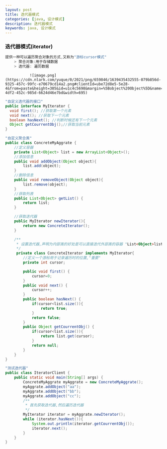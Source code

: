 ```yaml
---
layout: post
title: 迭代器模式
categories: [java, 设计模式]
description: 迭代器模式
keywords: java, 设计模式
---
```


<meta name="referrer" content="no-referrer"/>

### 迭代器模式(iterator)

```java
提供一种可以遍历聚合对象的方式,又称为"游标cursor模式"
    > 聚合对象:用于存储数据
    > 迭代器: 遍历数据
```

               ![image.png](https://cdn.nlark.com/yuque/0/2021/png/659846/1639435432555-079b856d-9325-457c-99fc-e70679cd14a2.png#clientId=ube72d8e5-5e28-4&from=paste&height=305&id=u1c4c5698&margin=%5Bobject%20Object%5D&name=image.png&originHeight=610&originWidth=1390&originalType=binary&ratio=1&size=550092&status=done&style=none&taskId=u794beb1f-4df2-452c-985d-6624d46e7bd&width=695)

```java
"自定义迭代器的接口"
public interface MyIterator {
  void first(); //获取第一个元素
  void next(); //获取下一个元素
  boolean hasNext(); //判断时候还有下一个元素
  Object getCourrentObj();//获取当前元素
}

"自定义聚合类"
public class ConcreteMyAggrate {
    //定义容器
    private List<Object> list = new ArrayList<Object>();
    //添加信息
    public void addObject(Object object){
        list.add(object);
    }
    //删除信息
    public void removeObject(Object object){
        list.remove(object);
    }
    //获取列表
    public List<Object> getList() {
        return list;
    }

    //获取迭代器
    public MyIterator newIterator(){
        return new ConcreteIterator();
    }

    /**
     * 设置迭代器,声明为内部类的好处是可以直接迭代外部类的容器 "List<Object>list"
     */
     private class ConcreteIterator implements MyIterator{
        //定义一个游标用于记录遍历时的位置,"重要"
        private int cursor;

        public void first() {
            cursor=0;
        }
        public void next() {
            cursor++;
        }
        public boolean hasNext() {
            if(cursor<list.size()){
                return true;
            }
            return false;
        }
        public Object getCourrentObj() {
            if(cursor<list.size()){
                return list.get(cursor);
            }
            return null;
        }
    }
}

"测试迭代器"
public class IteratorClient {
    public static void main(String[] args) {
        ConcreteMyAggrate myAggrate = new ConcreteMyAggrate();
        myAggrate.addObject("aa");
        myAggrate.addObject("bb");
        myAggrate.addObject("cc");
        /**
         * 首先获取迭代器,然后遍历迭代器
         */
        MyIterator iterator = myAggrate.newIterator();
        while (iterator.hasNext()){
            System.out.println(iterator.getCourrentObj());
            iterator.next();
        }
    }
}


```
